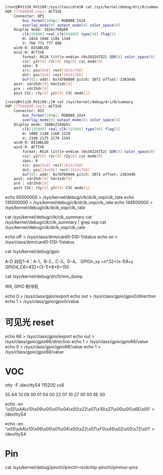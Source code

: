 ```sh
[root@RV1126_RV1109:/sys/class/drm]# cat /sys/kernel/debug/dri/0/summary
VOP [ffb00000.vop]: ACTIVE
    Connector: DPI
        bus_format[100a]: RGB888_1X24
        overlay_mode[0] output_mode[0] color_space[0]
    Display mode: 1024x768p60
        clk[65000] real_clk[65000] type[48] flag[5]
        H: 1024 1048 1184 1344
        V: 768 771 777 806
    win0-0: DISABLED
    win2-0: ACTIVE
        format: RG24 little-endian (0x34324752) SDR[0] color_space[0]
        csc: y2r[0] r2r[0] r2y[0] csc mode[0]
        zpos: 0
        src: pos[0x0] rect[1024x768]
        dst: pos[0x0] rect[1024x768]
        buf[0]: addr: 0x7df00000 pitch: 3072 offset: 2363446
    post: sdr2hdr[0] hdr2sdr[0]
    pre : sdr2hdr[0]
    post CSC: r2y[0] y2r[0] CSC mode[1]

[root@RV1126_RV1109:/]# cat /sys/kernel/debug/dri/0/summary
VOP [ffb00000.vop]: ACTIVE
    Connector: DSI
        bus_format[100a]: RGB888_1X24
        overlay_mode[0] output_mode[0] color_space[0]
    Display mode: 1080x2160p51
        clk[135000] real_clk[135000] type[48] flag[5]
        H: 1080 1140 1160 1220
        V: 2160 2175 2179 2191
    win0-0: DISABLED
    win2-0: ACTIVE
        format: RG24 little-endian (0x34324752) SDR[0] color_space[0]
        csc: y2r[0] r2r[0] r2y[0] csc mode[0]
        zpos: 0
        src: pos[0x0] rect[1024x768]
        dst: pos[28x696] rect[1024x768]
        buf[0]: addr: 0x7df00000 pitch: 3072 offset: 2363446
    post: sdr2hdr[0] hdr2sdr[0]
    pre : sdr2hdr[0]
    post CSC: r2y[0] y2r[0] CSC mode[1]
```


echo 65000000 > /sys/kernel/debug/clk/dclk_vop/clk_rate
echo 135000000 > /sys/kernel/debug/clk/dclk_vop/clk_rate
echo 148500000 > /sys/kernel/debug/clk/dclk_vop/clk_rate

cat /sys/kernel/debug/clk/clk_summary
cat /sys/kernel/debug/clk/clk_summary | grep vop
cat /sys/kernel/debug/clk/dclk_vop/clk_rate

echo off > /sys/class/drm/card0-DSI-1/status
echo on > /sys/class/drm/card0-DSI-1/status

cat /sys/kernel/debug/gpio

A-D 对应1-4：A-1，B-2，C-3，D-4。
GPIOn_xy =n*32+(x-1)*8+y
GPIO4_C6=4*32+(3-1)*8+6=150

cat /sys/kernel/debug/dri/0/mm_dump

W6, GPIO 制冷机

echo 0 > /sys/class/gpio/export
echo out > /sys/class/gpio/gpio0/direction
echo 1 > /sys/class/gpio/gpio0/value

# 可见光 reset
echo 66 > /sys/class/gpio/export
echo out > /sys/class/gpio/gpio66/direction
echo 1 > /sys/class/gpio/gpio66/value
echo 0 > /sys/class/gpio/gpio66/value
echo 1 > /sys/class/gpio/gpio66/value

# VOC
stty -F /dev/ttyS4 115200 cs8

55 AA 10 09 00 01 04 00 22 07 10 27 00 00 6E 00 

echo -en '\x55\xAA\x10\x09\x00\x01\x04\x00\x22\x07\x10\x27\x00\x00\x6E\x00' > /dev/ttyS4

echo -en '\x55\xAA\x10\x09\x00\x01\x04\x00\x22\x07\xF0\x49\x02\x00\x72\x01' > /dev/ttyS4

# Pin
cat /sys/kernel/debug/pinctrl/pinctrl-rockchip-pinctrl/pinmux-pins